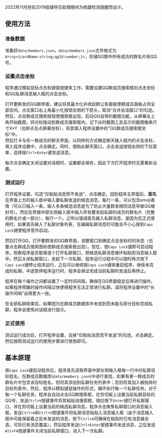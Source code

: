 2022年11月担任2019级辅导员助理期间为核酸检测提醒而设计。  
## 使用方法
### 准备数据
准备好`data/members.json`。`data/members.json`文件格式为`Array<{cardName:string;qqId:number;}>`，存储QQ群中所有成员的群名片和QQ号。
### 设置点击坐标
程序通过模拟鼠标点击和键盘按键来工作，需要设置QQ群成员搜索框的点击坐标和QQ私聊消息输入框的点击坐标。  

打开要群发的QQ群界面，建议将其最大化并收起群公告面板使群成员面板占领全部空间。点击窗口右上角最小化按钮左侧的下箭头，取消“合并会话窗口”的勾选。然后，点击群成员搜索按钮使搜索框出现。启动QQ自带的截图功能，从屏幕左上角开始截图，将光标拖动到群成员搜索框内，记下此时截图工具显示的截图像素尺寸X*Y（也即点击点屏幕坐标），将其填入程序设置中的“QQ群成员搜索框坐标”中。  
然后打卡与任一群成员的聊天界面，以同样的方式确定聊天输入框内的点击坐标，填入程序设置中，点击确定。同时，借助此聊天窗口，点击发送按钮右侧的下拉菜单，选择按`Ctrl+Enter`键发送消息。  

每次点击确定关闭设置对话框时，设置都会保存，因此下次打开程序时无需重新设置。
### 测试运行
打开程序设置，勾选“仅粘贴消息而不发送”，点击确定。回到程序主界面后，**首先**在界面上方的输入框中输入要私聊发送的候选消息，每行一条，可以包含emoji表情（可以只输入一条，输入多条候选消息是为了防止大量群发相同消息导致QQ被封号）。然后在界面中部左侧输入框中输入所有要发起私聊的成员的群名片（完整的群名片或一部分），每行一个。之所以强调首先输入私聊消息，是因为在正式使用时，如果首先输入了私聊对象列表，在编辑私聊消息时可能会不小心按到`Caps Lock`键使程序意外启动。  

然后打开QQ，打开要群发的QQ群界面，调整窗口到确定点击坐标时的状态（也要点击群成员搜索图标使群成员搜索框出现）。现在，按`Caps Lock`键即可启动程序。观察程序是否能够逐个打开私聊窗口，把候选私聊消息循环粘贴到消息输入框中，然后关闭私聊窗口，发起下一次私聊。程序运行过程中可以随时再次按下`Caps Lock`键停止程序运行，之后可以继续按`Caps Lock`键来重启程序，继续未完成的私聊。中途暂停程序运行时，程序会保证完成当前私聊的发送后再停止。  

程序在每个操作之间都设置了一定时间间隔，确保在QQ界面稳定后再进行操作。如果程序预置的操作间隔过快使得程序无法正常进行私聊，请将程序设置中的“长操作间隔”设得更大一些。  

在全部私聊结束后，如果因为在群成员数据库中未找到而未能与部分目标完成私聊，程序会使用对话框进行提示。
### 正式使用
测试运行成功后，打开程序设置，去掉“仅粘贴消息而不发送”的勾选，点击确定。然后按照测试运行的使用步骤进行使用即可。
## 基本原理
按`Caps Lock`键启动程序后，程序首先读取界面中部左侧输入框每一行中的私聊目标姓名，在群成员数据库(`data/members.json`)中进行查找，如果有某一群成员的群名片中包含该目标姓名，则将其添加到私聊任务列表中；否则将其加入被抛弃的目标列表中。然后，程序以模拟键鼠操作的形式，循环执行每一个私聊任务。对于每一个私聊任务，程序会自动点击QQ群搜索框，在剪切板上设置当前私聊目标的QQ号，发送`Ctrl+V`按键事件将其粘贴进搜索框，随后按下`Enter`键打开私聊窗口，并在剪切板上设置当前的候选私聊消息。程序点击聚焦私聊窗口的消息输入框，发送`Ctrl+A`和`Ctrl+V`按键事件将私聊消息粘贴入消息输入框（由于消息输入框中可能保留着之前未发送的消息，按下`Ctrl+A`可确保在粘贴时已有消息被全选，可将已有消息覆盖）。然后程序发送`Ctrl+Enter`按键事件发送消息，之后发送`Alt+F4`按键事件关闭当前私聊窗口，进入下一次私聊。